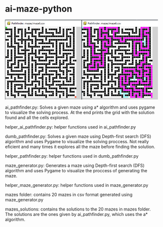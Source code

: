 # ai-maze-python
<img src = "pathfinder_result.png"/>

ai_pathfinder.py: 
  Solves a given maze using a* algorithm and uses pygame to visualize the solving
  process. At the end prints the grid with the solution found and all the cells explored.

helper_ai_pathfinder.py: 
  helper functions used in ai_pathfinder.py
  
dumb_pathfinder.py:
  Solves a given maze using Depth-first search (DFS) algorithm and uses Pygame to visualize
  the solving proccess. Not really eficient and many times it explores all the maze before finding the solution.

helper_pathfinder.py:
  helper functions used in dumb_pathfinder.py

maze_generator.py:
  Generates a maze using Depth-first search (DFS) algorithm and uses Pygame to
  visualize the proccess of generating the maze.

helper_maze_generator.py:
  helper functions used in maze_generator.py
  
mazes folder:
  contains 20 mazes in csv format generated using maze_generator.py

mazes_solutions:
  contains the solutions to the 20 mazes in mazes folder. The solutions are the ones
  given by ai_pathfinder.py, which uses the a* algorithm.
